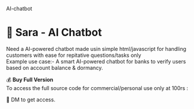 AI-chatbot 
# 🤖 Sara - AI Chatbot

Need a AI-powered chatbot made usin simple html/javascript for handling customers with ease for repitative questions/tasks only   
Example use case:- A smart AI-powered chatbot for banks to verify users based on account balance & dormancy. 

💰 **Buy Full Version**  
To access the full source code for commercial/personal use only at 100rs :

📩 DM  to get access.
